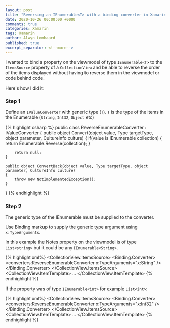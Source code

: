 ```yaml
---
layout: post
title: "Reversing an IEnumerable<T> with a binding converter in Xamarin.Forms"
date: 2020-10-26 00:00:00 +0000
comments: true
categories: Xamarin
tags: Xamarin
author: Alwyn Lombaard
published: true
excerpt_separator: <!--more-->
---
```


I wanted to bind a property on the viewmodel of type `IEnumerable<T>` to the `ItemsSource` property of a `CollectionView` and be able to reverse the order of the items displayed without having to reverse them in the viewmodel or code behind code.

<!--more-->

Here's how I did it:

### Step 1

Define an  `IValueConverter` with generic type (`T`). `T` is the type of the items in the Enumerable (`String`, `Int32`, `Object` etc)

{% highlight csharp %}
public class ReverseEnumerableConverter<T> : IValueConverter
{
    public object Convert(object value, Type targetType, object parameter, CultureInfo culture)
    {
        if(value is IEnumerable<T> collection)
        {
            return Enumerable.Reverse(collection);
        }

        return null;
    }

    public object ConvertBack(object value, Type targetType, object parameter, CultureInfo culture)
    {
        throw new NotImplementedException();
    }
}
{% endhighlight %}

### Step 2
The generic type of the IEnumerable<T> must be supplied to the converter.

Use Binding markup to supply the generic type argument using `x:TypeArguments`.

In this example the Notes property on the viewmodel is of type `List<string>` but it could be any `IEnumerable<String>`.

{% highlight xml%}
<CollectionView>
    <CollectionView.ItemsSource>
        <Binding Path="Notes">
            <Binding.Converter>
                <converters:ReverseEnumerableConverter 
                  x:TypeArguments="x:String" />
            </Binding.Converter>
        </Binding>
    </CollectionView.ItemsSource>
    <CollectionView.ItemTemplate>
       ...
    </CollectionView.ItemTemplate>
</CollectionView>
{% endhighlight %}


If the property was of type `IEnumerable<int>` for example `List<int>`:

{% highlight xml%}
<CollectionView>
    <CollectionView.ItemsSource>
        <Binding Path="Notes">
            <Binding.Converter>
                <converters:ReverseEnumerableConverter 
                  x:TypeArguments="x:Int32" />
            </Binding.Converter>
        </Binding>
    </CollectionView.ItemsSource>
    <CollectionView.ItemTemplate>
       ...
    </CollectionView.ItemTemplate>
</CollectionView>
{% endhighlight %}